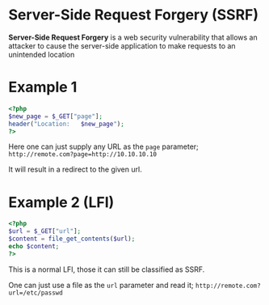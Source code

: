 # Server-Side Request Forgery (SSRF)
**Server-Side Request Forgery** is a web security vulnerability that allows an attacker to cause the server-side application to make requests to an unintended location

# Example 1
```php
<?php
$new_page = $_GET["page"];
header("Location:   $new_page");
?>
```
Here one can just supply any URL as the `page` parameter; `http://remote.com?page=http://10.10.10.10`

It will result in a redirect to the given url.


# Example 2 (LFI)
```php
<?php  
$url = $_GET["url"];  
$content = file_get_contents($url);  
echo $content;  
?>
```
This is a normal LFI, those it can still be classified as SSRF.

One can just use a file as the `url` parameter and read it; `http://remote.com?url=/etc/passwd`